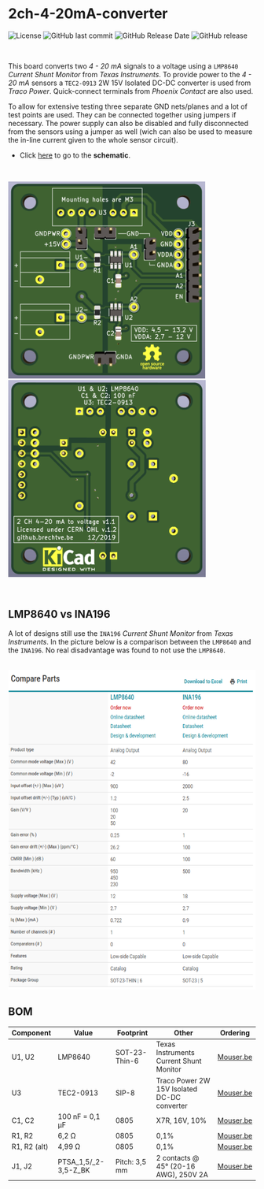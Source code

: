 
# 2ch-4-20mA-converter

![License](https://img.shields.io/badge/licence-CERN%20OHL%20v.1.2-blue)
![GitHub last commit](https://img.shields.io/github/last-commit/Fescron/2ch-4-20mA-converter.svg)
![GitHub Release Date](https://img.shields.io/github/release-date/Fescron/2ch-4-20mA-converter.svg)
![GitHub release](https://img.shields.io/github/release/Fescron/2ch-4-20mA-converter.svg)

<br/>

This board converts two *4 - 20 mA* signals to a voltage using a `LMP8640` *Current Shunt Monitor* from *Texas Instruments*. To provide power to the *4 - 20 mA* sensors a `TEC2-0913` 2W 15V Isolated DC-DC converter is used from *Traco Power*. Quick-connect terminals from *Phoenix Contact* are also used.

To allow for extensive testing three separate GND nets/planes and a lot of test points are used. They can be connected together using jumpers if necessary. The power supply can also be disabled and fully disconnected from the sensors using a jumper as well (wich can also be used to measure the in-line current given to the whole sensor circuit).

- Click [here](hardware/2ch-4-20mA/2ch-4-20mA.pdf) to go to the **schematic**.

<br/>

<img src="documentation/pictures/PCB-front.png" height="400" alt="PCB front"> &nbsp; &nbsp; &nbsp; &nbsp; &nbsp; <img src="documentation/pictures/PCB-back.png" height="400" alt="PCB back">

<br/>

## LMP8640 vs INA196

A lot of designs still use the `INA196` *Current Shunt Monitor* from *Texas Instruments*. In the picture below is a comparison between the `LMP8640` and the `INA196`. No real disadvantage was found to not use the `LMP8640`.

<br/>

<img src="documentation/pictures/LMP8640-vs-INA196.png" height="650" alt="PCB front">

<br/>

## BOM

| Component    | Value                | Footprint     | Other                                       | Ordering                                                                                                                                    |
| ------------ | -------------------- | ------------- | ------------------------------------------- | ------------------------------------------------------------------------------------------------------------------------------------------- |
| U1, U2       | LMP8640              | SOT-23-Thin-6 | Texas Instruments Current Shunt Monitor     | [Mouser.be](https://www.mouser.be/ProductDetail/Texas-Instruments/LMP8640MK-T-NOPB?qs=sGAEpiMZZMvEn2pkGav3bPb6jlX9oNVbBBSIeXfzDzM%3D)                     |
| U3           | TEC2-0913            | SIP-8         | Traco Power 2W 15V Isolated DC-DC converter | [Mouser.be](https://www.mouser.be/ProductDetail/TRACO-Power/TEC-2-0913?qs=sGAEpiMZZMvGsmoEFRKS8Koqt8Pjkl39l4aaKfuLyMgVYp%252Bicpvd3A%3D%3D) |
| C1, C2       | 100 nF = 0,1 µF      | 0805          | X7R, 16V, 10%                               | [Mouser.be](https://www.mouser.be/ProductDetail/Yageo/CC0805KRX7R7BB104?qs=sGAEpiMZZMs0AnBnWHyRQMMzfhmH8IQX2eB5GrOHrwc%3D)                  |
| R1, R2       | 6,2 Ω                | 0805          | 0,1%                                        | [Mouser.be](https://www.mouser.be/ProductDetail/TE-Connectivity-Neohm/CPF0805B6R2E1?qs=sGAEpiMZZMu61qfTUdNhGxAfPTOoMd3Mys3VDWDGxkc%3D)      |
| R1, R2 (alt) | 4,99 Ω               | 0805          | 0,1%                                        | [Mouser.be](https://www.mouser.be/ProductDetail/TE-Connectivity-Neohm/CPF0805B4R99E1?qs=sGAEpiMZZMu61qfTUdNhGxAfPTOoMd3MWO8ubRKmtsI%3D)     |
| J1, J2       | PTSA_1,5/_2-3,5-Z_BK | Pitch: 3,5 mm | 2 contacts @ 45° (20-16 AWG), 250V 2A       | [Mouser.be](https://www.mouser.be/ProductDetail/Phoenix-Contact/1751765?qs=sGAEpiMZZMvZTcaMAxB2AOnzhHajZlLEGRULH%2FxUGnk%3D)                |
